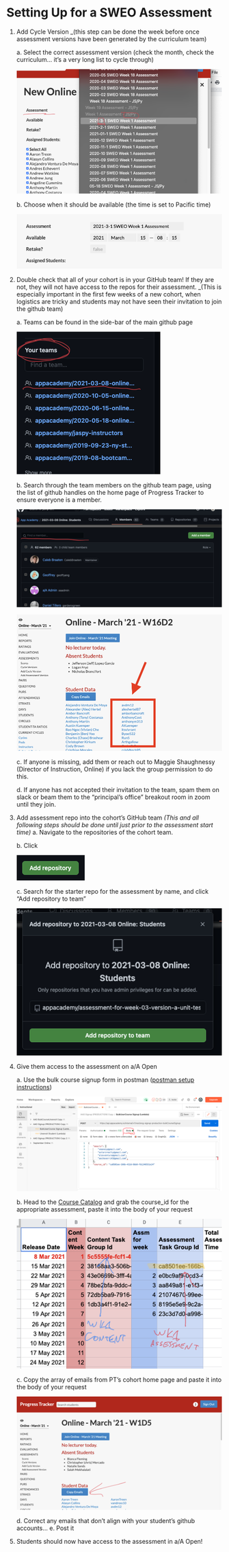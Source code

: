 # Setting Up for a SWEO Assessment


1. Add Cycle Version _(this step can be done the week before once assessment versions have been generated by the curriculum team)

    a. Select the correct assessment version (check the month, check the curriculum… it’s a very long list to cycle through)   

    ![PT Image 1](images/assessment-walkthrough-1.png)

    b. Choose when it should be available (the time is set to Pacific time)   

    ![PT Image2](images/assessment-walkthrough-2.png)
    
2. Double check that all of your cohort is in your GitHub team! If they are not, they will not have access to the repos for their assessment. _(This is especially important in the first few weeks of a new cohort, when logistics are tricky and students may not have seen their invitation to join the github team)

    a. Teams can be found in the side-bar of the main github page 

    ![GH Image1](images/assessment-walkthrough-3.png)

    b. Search through the team members on the github team page, using the list of github handles on the home page of Progress Tracker to ensure everyone is a member. 

    ![GH Image2](images/assessment-walkthrough-4.png)

    ![PT Image3](images/assessment-walkthrough-5.png)


    c. If anyone is missing, add them or reach out to Maggie Shaughnessy (Director of Instruction, Online) if you lack the group permission to do this.

    d. If anyone has not accepted their invitation to the team, spam them on slack or beam them to the “principal’s office” breakout room in zoom until they join.

3. Add assessment repo into the cohort’s GitHub team _(This and all following steps should be done until just prior to the assessment start time)_
    a. Navigate to the repositories of the cohort team.
    
    b. Click 

    ![GH Image3](images/assessment-walkthrough-6.png)


    c. Search for the starter repo for the assessment by name, and click “Add repository to team” 

    ![GH Image4](images/assessment-walkthrough-7.png)


4. Give them access to the assessment on a/A Open

    a. Use the bulk course signup form in postman ([postman setup instructions](https://appacademyio.atlassian.net/wiki/spaces/IN/pages/1784938501/Add+Course+Content+in+AAO)) 

    ![Postman Image1](images/assessment-walkthrough-8.png)


    b. Head to the [Course Catalog](https://docs.google.com/spreadsheets/d/1wbQXuBVrOibPaBVt9mGuNOwhHN0PzN25n83b0hSk_To/edit#gid=1055392971) and grab the course_id for the appropriate assessment, paste it into the body of your request

    ![CC Image1](images/assessment-walkthrough-9.png)


    c. Copy the array of emails from PT’s cohort home page and paste it into the body of your request

     ![PT Image4](images/assessment-walkthrough-10.png)



    d. Correct any emails that don’t align with your student’s github accounts...
    e. Post it

5. Students should now have access to the assessment in a/A Open!